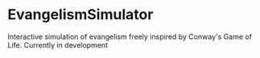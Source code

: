 # EvangelismSimulator
Interactive simulation of evangelism freely inspired by Conway's Game of Life. Currently in development
